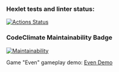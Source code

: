 ### Hexlet tests and linter status:
[![Actions Status](https://github.com/Eredar212/java-project-61/workflows/hexlet-check/badge.svg)](https://github.com/Eredar212/java-project-61/actions)
### CodeClimate Maintainability Badge
[![Maintainability](https://api.codeclimate.com/v1/badges/c8aaa5b53454c9d11a81/maintainability)](https://codeclimate.com/github/Eredar212/java-project-61/maintainability)

Game "Even" gameplay demo:
[Even Demo](https://asciinema.org/a/608357)

